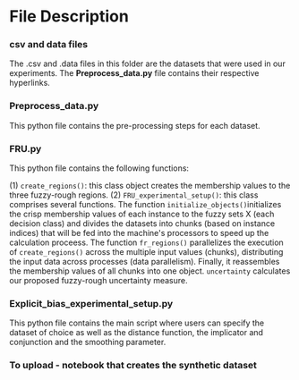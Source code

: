 # File Description 

### csv and data files

The .csv and .data files in this folder are the datasets that were used in our experiments. The **Preprocess_data.py** file contains their respective hyperlinks.

### Preprocess_data.py

This python file contains the pre-processing steps for each dataset. 

### FRU.py

This python file contains the following functions:

(1) `create_regions()`: this class object creates the membership values to the three fuzzy-rough regions.
(2) `FRU_experimental_setup()`: this class comprises several functions. The function `initialize_objects()`initializes the crisp membership values of each instance to the fuzzy sets X (each decision class) and divides the datasets into chunks (based on instance indices) that will be fed into the machine's processors to speed up the calculation proceess. The function `fr_regions()` parallelizes the execution of `create_regions()` across the multiple input values (chunks), distributing the input data across processes (data parallelism). Finally, it reassembles the membership values of all chunks into one object. `uncertainty` calculates our proposed fuzzy-rough uncertainty measure. 

### Explicit_bias_experimental_setup.py

This python file contains the main script where users can specify the dataset of choice as well as the distance function, the implicator and conjunction and the smoothing parameter. 

### To upload - notebook that creates the synthetic dataset
